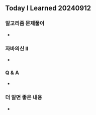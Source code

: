 Today I Learned 20240912
---

### 알고리즘 문제풀이

- 

### 자바의신 II

- 

### Q & A

- 

### 더 알면 좋은 내용

- 


